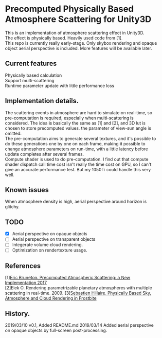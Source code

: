 # Precomputed Physically Based Atmosphere Scattering for Unity3D
This is an implementation of atmosphere scattering effect in Unity3D.  
The effect is physically based. Heavily used code from [1].  
This repo is currently really early-stage. Only skybox rendering and opaque object aerial perspective is included. More features will be available later.

## Current features
Physically based calculation  
Support multi-scattering  
Runtime parameter update with little performance loss  

## Implementation details.
The scattering events in atmosphere are hard to simulate on real-time, so pre-computation is required, especially when multi-scattering is considered. The idea is basically the same as [1] and [2], and 3D lut is chosen to store precomputed values. the parameter of view-sun angle is omitted.  
The pre-computation aims to generate several textures, and it's possible to do these generations one by one on each frame, making it possible to change atmosphere parameters on run-time, with a little latency before update completes after several frames.  
Compute shader is used to do pre-computation. I find out that compute shader dispatch call time cost isn't really the time cost on GPU, so I can't give an accurate performance test. But my 1050Ti could handle this very well.  

## Known issues
When atmosphere density is high, aerial perspective around horizon is glitchy.  

## TODO
- [x] Aerial perspective on opaque objects
- [ ] Aerial perspective on transparent objects
- [ ] Integerate volume cloud rendering.
- [ ] Optimization on rendertexture usage.

## References
[1][Eric Bruneton. Precomputed Atmospheric Scattering: a New Implementation 2017](https://ebruneton.github.io/precomputed_atmospheric_scattering/)  
[2]‎Elek O. Rendering parametrizable planetary atmospheres with multiple scattering in real-time. 2009.
[3][Sebastien Hillaire. Physically Based Sky, Atmosphere and Cloud Rendering in Frostbite](https://blog.selfshadow.com/publications/s2016-shading-course/)  

## History.
2019/03/10 v0.1, Added README.md
2019/03/14 Added aerial perspective on opaque objects by full-screen post-processing.